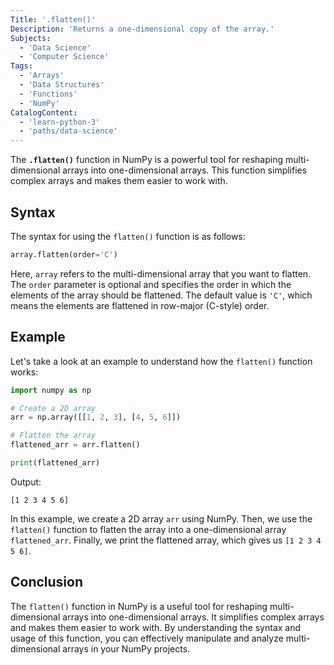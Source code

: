 ```yaml
---
Title: '.flatten()'
Description: 'Returns a one-dimensional copy of the array.'
Subjects:
  - 'Data Science'
  - 'Computer Science'
Tags:
  - 'Arrays'
  - 'Data Structures'
  - 'Functions'
  - 'NumPy'
CatalogContent:
  - 'learn-python-3'
  - 'paths/data-science'
---
```


The **`.flatten()`** function in NumPy is a powerful tool for reshaping multi-dimensional arrays into one-dimensional arrays. This function simplifies complex arrays and makes them easier to work with.

## Syntax

The syntax for using the `flatten()` function is as follows:

```python
array.flatten(order='C')
```

Here, `array` refers to the multi-dimensional array that you want to flatten. The `order` parameter is optional and specifies the order in which the elements of the array should be flattened. The default value is `'C'`, which means the elements are flattened in row-major (C-style) order.

## Example

Let's take a look at an example to understand how the `flatten()` function works:

```python
import numpy as np

# Create a 2D array
arr = np.array([[1, 2, 3], [4, 5, 6]])

# Flatten the array
flattened_arr = arr.flatten()

print(flattened_arr)
```

Output:
```
[1 2 3 4 5 6]
```

In this example, we create a 2D array `arr` using NumPy. Then, we use the `flatten()` function to flatten the array into a one-dimensional array `flattened_arr`. Finally, we print the flattened array, which gives us `[1 2 3 4 5 6]`.

## Conclusion

The `flatten()` function in NumPy is a useful tool for reshaping multi-dimensional arrays into one-dimensional arrays. It simplifies complex arrays and makes them easier to work with. By understanding the syntax and usage of this function, you can effectively manipulate and analyze multi-dimensional arrays in your NumPy projects.
